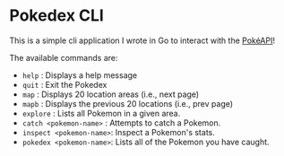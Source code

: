# Pokedex CLI

This is a simple cli application I wrote in Go to interact with the [PokéAPI](https://pokeapi.co/docs/v2#pokemon)!

The available commands are:

- `help` : Displays a help message
- `quit` : Exit the Pokedex
- `map` : Displays 20 location areas (i.e., next page)
- `mapb` : Displays the previous 20 locations (i.e., prev page)
- `explore` : Lists all Pokemon in a given area.
- `catch <pokemon-name>` : Attempts to catch a Pokemon.
- `inspect <pokemon-name>`: Inspect a Pokemon's stats.
- `pokedex <pokemon-name>`: Lists all of the Pokemon you have caught.

